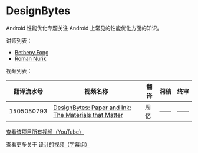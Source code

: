 # DesignBytes

Android 性能优化专题关注 Android 上常见的性能优化方面的知识。

讲师列表：

*   [Betheny Fong](https://plus.google.com/+BethenyFong)
*   [Roman Nurik](https://plus.google.com/+RomanNurik)
 
视频列表：

| 翻译流水号 | 视频名称 | 翻译 | 润稿 | 终审 |
| -- | -- | -- | -- | -- |
| 1505050793 | [DesignBytes: Paper and Ink: The Materials that Matter](http://pub.gfansub.com/Design/017-Designbytes/1505050793-paper-and-ink-the-materials-that-matter.html)  | 周亿 | —— | —— |

[查看该项目所有视频（YouTube）](https://www.youtube.com/playlist?list=PLOU2XLYxmsIJFcNKpAV9B_aQmz2h68fw_)

查看更多关于 [设计的视频（字幕组）](http://pub.gfansub.com/Design/index.html)